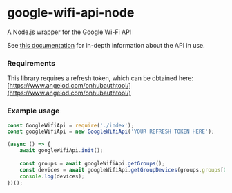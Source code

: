 # google-wifi-api-node
A Node.js wrapper for the Google Wi-Fi API

See [this documentation](https://documenter.getpostman.com/view/7490211/SzzdD1pF#intro) for in-depth information about the API in use.

### Requirements
This library requires a refresh token, which can be obtained here: [https://www.angelod.com/onhubauthtool/](https://www.angelod.com/onhubauthtool/) 

### Example usage
```js
const GoogleWifiApi = require('./index');
const googleWifiApi = new GoogleWifiApi('YOUR REFRESH TOKEN HERE');

(async () => {
    await googleWifiApi.init();
    
    const groups = await googleWifiApi.getGroups();
    const devices = await googleWifiApi.getGroupDevices(groups.groups[0].id)
    console.log(devices);
})();
```